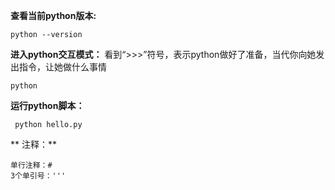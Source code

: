 **查看当前python版本:**
```
python --version
```
**进入python交互模式：**
看到“>>>”符号，表示python做好了准备，当代你向她发出指令，让她做什么事情
```
python
```
**运行python脚本：**
```
 python hello.py
 ```
** 注释：**
```
单行注释：#
3个单引号：'''
```